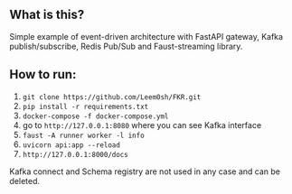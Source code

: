 ## What is this? 

Simple example of event-driven architecture with FastAPI gateway, Kafka publish/subscribe, Redis Pub/Sub and Faust-streaming library.  


## How to run:
1. `git clone https://github.com/Leem0sh/FKR.git`
2. `pip install -r requirements.txt`
3. `docker-compose -f docker-compose.yml`
4. go to `http://127.0.0.1:8080` where you can see Kafka interface
5. `faust -A runner worker -l info`
6. `uvicorn api:app --reload`
7. `http://127.0.0.1:8000/docs`


Kafka connect and Schema registry are not used in any case and can be deleted. 
